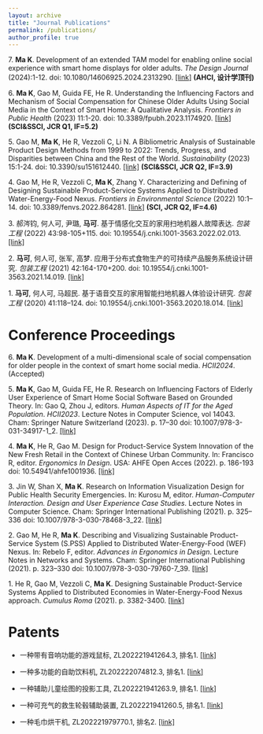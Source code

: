 ```yaml
---
layout: archive
title: "Journal Publications"
permalink: /publications/
author_profile: true
---
```




7\. **Ma K**. Development of an extended TAM model for enabling online social experience with smart home displays for older adults. *The Design Journal* (2024):1-12. doi: 10.1080/14606925.2024.2313290. [[link]](https://www.tandfonline.com/eprint/HBH488XXFRAU6FNVBYVP/full?target=10.1080/14606925.2024.2313290)
**(AHCI, 设计学顶刊)**

6\. **Ma K**, Gao M, Guida FE, He R. Understanding the Influencing Factors and Mechanism of Social Compensation for Chinese Older Adults Using Social Media in the Context of Smart Home: A Qualitative Analysis. *Frontiers in Public Health* (2023) 11:1-20. doi: 10.3389/fpubh.2023.1174920. [[link]](https://www.frontiersin.org/articles/10.3389/fpubh.2023.1174920/full)
**(SCI&SSCI, JCR Q1, IF=5.2)**

5\. Gao M, **Ma K**, He R, Vezzoli C, Li N. A Bibliometric Analysis of Sustainable Product Design Methods from 1999 to 2022: Trends, Progress, and Disparities between China and the Rest of the World. *Sustainability* (2023) 15:1-24. doi: 10.3390/su151612440. [[link]](https://www.mdpi.com/2071-1050/15/16/12440)
**(SCI&SSCI, JCR Q2, IF=3.9)**

4\. Gao M, He R, Vezzoli C, **Ma K**, Zhang Y. Characterizing and Defining of Designing Sustainable Product-Service Systems Applied to Distributed Water-Energy-Food Nexus. *Frontiers in Environmental Science* (2022) 10:1–14. doi: 10.3389/fenvs.2022.864281. [[link]](https://www.frontiersin.org/article/10.3389/fenvs.2022.864281)
**(SCI, JCR Q2, IF=4.6)**

3\. 郝涔钧, 何人可, 尹璐, **马可**. 基于情感化交互的家用扫地机器人故障表达. *包装工程* (2022) 43:98-105+115. doi: 10.19554/j.cnki.1001-3563.2022.02.013. [[link]](https://kns.cnki.net/kcms2/article/abstract?v=PhqKDHt8vRBUvp3m0UU1FLIWxYg3NkvajNmIX2YK7iLfiZc_C1EsYYITTcXL2P2x2vxnQG6nRnnlbl8asGkvY-Db10atAltx5cswaSVy8QCutkGn7a10zk4SkOpiKuilDS4dUOtCo3Hn2EmuQScbwQ==&uniplatform=NZKPT&language=CHS)

2\. **马可**, 何人可, 张军, 高梦. 应用于分布式食物生产的可持续产品服务系统设计研究. *包装工程* (2021) 42:164-170+200. doi: 10.19554/j.cnki.1001-3563.2021.14.019. [[link]](https://kns.cnki.net/kcms/detail/detail.aspx?sfield=fn&QueryID=4&CurRec=1&recid=&FileName=BZGC202114019&DbName=CJFDLAST2021&DbCode=CJFD&yx=A&pr=&URLID=50.1094.TB.20200615.1759.006)

1\. **马可**, 何人可, 马超民. 基于语音交互的家用智能扫地机器人体验设计研究. *包装工程* (2020) 41:118–124. doi: 10.19554/j.cnki.1001-3563.2020.18.014. [[link]](http://packjour.ijournals.cn/bzgcysb/ch/reader/view_abstract.aspx?file_no=202018014)



Conference Proceedings
======

6\. **Ma K**. Development of a multi-dimensional scale of social compensation for older people in the context of smart home social media. *HCII2024*. (Accepted) 

5\. **Ma K**, Gao M, Guida FE, He R. Research on Influencing Factors of Elderly User Experience of Smart Home Social Software Based on Grounded Theory. In: Gao Q,  Zhou J, editors. *Human Aspects of IT for the Aged Population*. *HCII2023*. Lecture Notes in Computer Science, vol 14043. Cham: Springer Nature Switzerland (2023). p. 17–30 doi: 10.1007/978-3-031-34917-1_2. [[link]](https://link.springer.com/chapter/10.1007/978-3-031-34917-1_2)

4\. **Ma K**, He R, Gao M. Design for Product-Service System Innovation of the New Fresh Retail in the Context of Chinese Urban Community. In: Francisco R, editor. *Ergonomics In Design*. USA: AHFE Open Acces (2022). p. 186-193 doi: 10.54941/ahfe1001936. [[link]](https://openaccess.cms-conferences.org/publications/book/978-1-958651-23-0/article/978-1-958651-23-0_24)

3\. Jin W, Shan X, **Ma K**. Research on Information Visualization Design for Public Health Security Emergencies. In: Kurosu M, editor. *Human-Computer Interaction. Design and User Experience Case Studies*. Lecture Notes in Computer Science. Cham: Springer International Publishing (2021). p. 325–336 doi: 10.1007/978-3-030-78468-3_22. [[link]](https://link.springer.com/chapter/10.1007/978-3-030-78468-3_22)

2\. Gao M, He R, **Ma K**. Describing and Visualizing Sustainable Product-Service System (S.PSS) Applied to Distributed Water-Energy-Food (WEF) Nexus. In: Rebelo F, editor. *Advances in Ergonomics in Design*. Lecture Notes in Networks and Systems. Cham: Springer International Publishing (2021). p. 323–330 doi: 10.1007/978-3-030-79760-7_39. [[link]](https://link.springer.com/chapter/10.1007/978-3-030-79760-7_39)

1\. He R, Gao M, Vezzoli C, **Ma K**. Designing Sustainable Product-Service Systems Applied to Distributed Economies in Water-Energy-Food Nexus approach. *Cumulus Roma* (2021). p. 3382-3400. [[link]](https://cumulusroma2020.org/proceedings-files/DC(s)_PROCEEDINGS_full_vol2.pdf) 

Patents
======

* 一种带有音响功能的游戏鼠标, ZL202221941264.3, 排名1. [[link]](https://kns.cnki.net/kcms2/article/abstract?v=kxaUMs6x7-4I2jr5WTdXti3zQ9F92xu0djlSA8-Y0a-w2p-ld1Ocs337MT9aFg1ZVUBrOZhTCSIkS9v_ts7OI-FWDYt4YFxC&uniplatform=NZKPT)

* 一种多功能的自助饮料机, ZL202222074812.3, 排名1. [[link]](https://kns.cnki.net/kcms2/article/abstract?v=kxaUMs6x7-4I2jr5WTdXti3zQ9F92xu0Qg-R0xSsdGdCfhLaAHW6RNeXult9nOyBMTwUt6fCjtadnmVu81T-OvRS7mcISrSf&uniplatform=NZKPT)

* 一种辅助儿童绘图的投影工具, ZL202221941263.9, 排名1. [[link]](https://kns.cnki.net/kcms2/article/abstract?v=kxaUMs6x7-4I2jr5WTdXti3zQ9F92xu0djlSA8-Y0a-w2p-ld1Ocs1qPbQACjzpnacyA8PNp1hNbsdS1DigErkr6megEwoYP&uniplatform=NZKPT)

* 一种可充气的救生轮毂辅助装置, ZL202221941260.5, 排名1. [[link]](https://kns.cnki.net/kcms2/article/abstract?v=kxaUMs6x7-4I2jr5WTdXti3zQ9F92xu0djlSA8-Y0a-w2p-ld1Ocs9iBbSxuvve691m8oXmf-v1-JQof5sim4cVmZTbp22UJ&uniplatform=NZKPT)

* 一种毛巾烘干机, ZL202221979770.1, 排名2. [[link]](https://kns.cnki.net/kcms2/article/abstract?v=kxaUMs6x7-4I2jr5WTdXti3zQ9F92xu0djlSA8-Y0a-w2p-ld1Ocs_J0T29VfyUzX4H6P8YWrhf0kWviFPS-9bwD629uBaqu&uniplatform=NZKPT)
